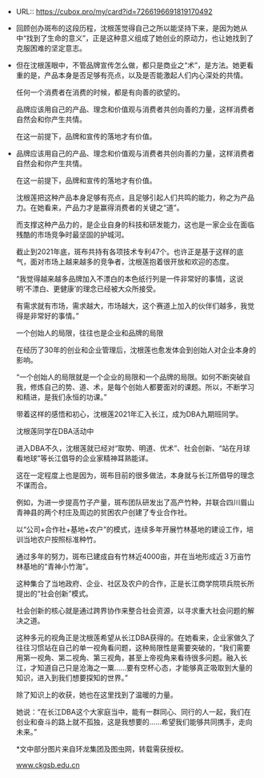 - URL:: https://cubox.pro/my/card?id=7266196691819170492
- 回顾创办斑布的这段历程，沈根莲觉得自己之所以能坚持下来，是因为她从中“找到了生命的意义”，正是这种意义组成了她创业的原动力，也让她找到了克服困难的坚定意志。
- 但在沈根莲眼中，不管品牌宣传怎么做，都只是商业之“术”，是方法。她更看重的是，产品本身是否足够有亮点，以及是否能激起人们内心深处的共情。
  
  任何一个消费者在消费的时候，都是有向善的欲望的。
  
  品牌应该用自己的产品、理念和价值观与消费者共创向善的力量，这样消费者自然会和你产生共情。
  
  在这一前提下，品牌和宣传的落地才有价值。
- 品牌应该用自己的产品、理念和价值观与消费者共创向善的力量，这样消费者自然会和你产生共情。
  
  在这一前提下，品牌和宣传的落地才有价值。
  
  沈根莲把这种产品本身足够有亮点，且足够引起人们共鸣的能力，称之为产品力。在她看来，产品力才是赢得消费者的关键之“道”。
  
  而支撑这种产品力的，是企业自身的科技和研发能力，这也是一家企业在面临残酷的市场竞争时最坚固的护城河。
  
  截止到2021年底，斑布共持有各项技术专利47个。也许正是基于这样的底气，面对市场上越来越多的竞争者，沈根莲抱着很开放和欢迎的态度。
  
  “我觉得越来越多品牌加入不漂白的本色纸行列是一件非常好的事情，这说明‘不漂白、更健康’的理念已经被大众所接受。
  
  有需求就有市场，需求越大，市场越大，这个赛道上加入的伙伴们越多，我觉得是非常好的事情。”
  
  
  
  一个创始人的局限，往往也是企业和品牌的局限
  
  在经历了30年的创业和企业管理后，沈根莲也愈发体会到创始人对企业本身的影响。
  
  “一个创始人的局限就是一个企业的局限和一个品牌的局限。如何不断突破自我，修炼自己的势、道、术，是每个创始人都要面对的课题。所以，不断学习和精进，是我们永恒的功课。”
  
  带着这样的感悟和初心，沈根莲2021年汇入长江，成为DBA九期班同学。
  
  
  
  沈根莲同学在DBA活动中
  
  进入DBA不久，沈根莲就已经对“取势、明道、优术”、社会创新、“站在月球看地球”等长江倡导的企业家精神耳熟能详。
  
  这在一定程度上也是因为，斑布目前的很多做法，本身就与长江所倡导的理念不谋而合。
  
  例如，为进一步提高竹子产量，斑布团队研发出了高产竹种，并联合四川眉山青神县的两个村庄及周边的贫困农户创建了专业合作社。
  
  以“公司+合作社+基地+农户”的模式，连续多年开展竹林基地的建设工作，培训当地农户按照标准种竹。
  
  通过多年的努力，斑布已建成自有竹林近4000亩，并在当地形成近３万亩竹林基地的“青神小竹海”。
  
  
  
  这种集合了当地政府、企业、社区及农户的合作，正是长江商学院项兵院长所提出的“社会创新”模式。
  
  社会创新的核心就是通过跨界协作来整合社会资源，以寻求重大社会问题的解决之道。
  
  这种多元的视角正是沈根莲希望从长江DBA获得的。在她看来，企业家做久了往往习惯站在自己的单一视角看问题，这种局限性是需要突破的，“我们需要用第一视角、第二视角、第三视角，甚至上帝视角来看待很多问题。融入长江，才知道自己只是沧海之一粟……要有空杯心态，才能够真正吸取到大量的知识，进入到我们想要探知的世界。”
  
  除了知识上的收获，她也在这里找到了温暖的力量。
  
  她说：“在长江DBA这个大家庭当中，能有一群同心、同行的人一起，我们在创业和奋斗的路上就不孤独，这是我想要的……希望我们能够共同携手，走向未来。”
  
  *文中部分图片来自环龙集团及图虫网，转载需获授权。
  
  www.ckgsb.edu.cn
